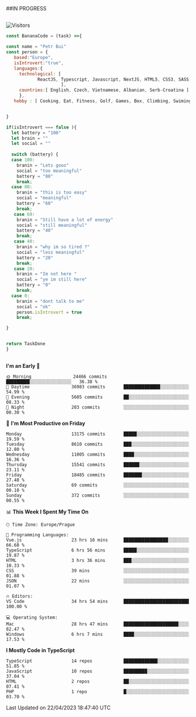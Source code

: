 ##IN PROGRESS
##
![Visitors](https://komarev.com/ghpvc/?username=petrbui&style=for-the-badge&label=Visitors+👀)
```Javascript
const BananaCode = (task) =>{

const name = "Petr Bui"
const person = {
   based:"Europe",
   isIntrovert:"true",
   languages:{
     technological: [ 
            ReactJS, Typescript, Javascript, NextJS, HTML5, CSS3, SASS, Redux, Node, Storybook, Styled-Component
                     ],
     countries:[ English, Czech, Vietnamese, Albanian, Serb-Croatina ]
     },
   hobby : [ Cooking, Eat, Fitness, Golf, Games, Box, Climbing, Swiming],


}

if(isIntrovert === false ){
  let battery = "100"
  let brain = ""
  let social = ""
  
  switch (battery) {
  case 100:
    branin = "Lets gooo"
    social = "too meaningful"
    battery = "80"
    break;
  case 80:
    branin = "this is too easy"
    social = "meaningful"
    battery = "60"
    break;
   case 60:
    branin = "Still have a lot of energy"
    social = "still meaningful"
    battery = "40"
    break;
   case 40:
    branin = "why im so tired ?"
    social = "less meaningful"
    battery = "20"
    break;
   case 20:
    branin = "Im not here "
    social = "ye im still here"
    battery = "0"
    break;
  case 0:
    branin = "dont talk to me"
    social = "ok"
    person.isIntrovert = true
    break;

}


return TaskDone
}
```



##
<!--
[![My GitHub stats](https://github-readme-stats.vercel.app/api?username=petrbui&theme=github_dark)](https://github.com/anuraghazra/github-readme-stats)

[![My wakatime stats](https://github-readme-stats.vercel.app/api/wakatime?username=petrbui&theme=github_dark)](https://github.com/anuraghazra/github-readme-stats)
-->
<!--START_SECTION:waka-->
**I'm an Early 🐤** 

```text
🌞 Morning                24466 commits       █████████░░░░░░░░░░░░░░░░   36.38 % 
🌆 Daytime                36983 commits       ██████████████░░░░░░░░░░░   54.99 % 
🌃 Evening                5605 commits        ██░░░░░░░░░░░░░░░░░░░░░░░   08.33 % 
🌙 Night                  203 commits         ░░░░░░░░░░░░░░░░░░░░░░░░░   00.30 % 
```
📅 **I'm Most Productive on Friday** 

```text
Monday                   13175 commits       █████░░░░░░░░░░░░░░░░░░░░   19.59 % 
Tuesday                  8610 commits        ███░░░░░░░░░░░░░░░░░░░░░░   12.80 % 
Wednesday                11005 commits       ████░░░░░░░░░░░░░░░░░░░░░   16.36 % 
Thursday                 15541 commits       ██████░░░░░░░░░░░░░░░░░░░   23.11 % 
Friday                   18485 commits       ███████░░░░░░░░░░░░░░░░░░   27.48 % 
Saturday                 69 commits          ░░░░░░░░░░░░░░░░░░░░░░░░░   00.10 % 
Sunday                   372 commits         ░░░░░░░░░░░░░░░░░░░░░░░░░   00.55 % 
```


📊 **This Week I Spent My Time On** 

```text
🕑︎ Time Zone: Europe/Prague

💬 Programming Languages: 
Vue.js                   23 hrs 16 mins      █████████████████░░░░░░░░   66.68 % 
TypeScript               6 hrs 56 mins       █████░░░░░░░░░░░░░░░░░░░░   19.87 % 
HTML                     3 hrs 36 mins       ███░░░░░░░░░░░░░░░░░░░░░░   10.33 % 
CSS                      39 mins             ░░░░░░░░░░░░░░░░░░░░░░░░░   01.88 % 
JSON                     22 mins             ░░░░░░░░░░░░░░░░░░░░░░░░░   01.07 % 

🔥 Editors: 
VS Code                  34 hrs 54 mins      █████████████████████████   100.00 % 

💻 Operating System: 
Mac                      28 hrs 47 mins      █████████████████████░░░░   82.47 % 
Windows                  6 hrs 7 mins        ████░░░░░░░░░░░░░░░░░░░░░   17.53 % 
```

**I Mostly Code in TypeScript** 

```text
TypeScript               14 repos            █████████████░░░░░░░░░░░░   51.85 % 
JavaScript               10 repos            █████████░░░░░░░░░░░░░░░░   37.04 % 
HTML                     2 repos             ██░░░░░░░░░░░░░░░░░░░░░░░   07.41 % 
PHP                      1 repo              █░░░░░░░░░░░░░░░░░░░░░░░░   03.70 % 
```




 Last Updated on 22/04/2023 18:47:40 UTC
<!--END_SECTION:waka-->
